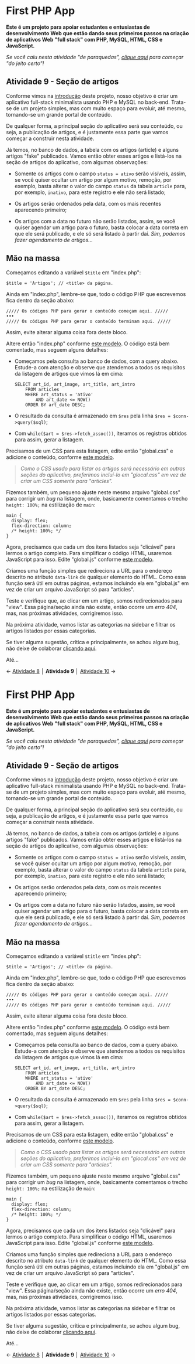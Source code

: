 
# First PHP App

**Este é um projeto para apoiar estudantes e entusiastas de desenvolvimento Web que estão dando seus primeiros passos na criação de aplicativos Web "full stack" com PHP, MySQL, HTML, CSS e JavaScript.**

*Se você caiu nesta atividade "de paraquedas", [clique aqui](https://github.com/Luferat/firstphpapp) para começar "do jeito certo"!*

## Atividade 9 - Seção de artigos

Conforme vimos na [introdução](https://github.com/Luferat/firstphpapp) deste projeto, nosso objetivo é criar um aplicativo full-stack minimalista usando PHP e MySQL no back-end. Trata-se de um projeto simples, mas com muito espaço para evoluir, até mesmo, tornando-se um grande portal de conteúdo.

De qualquer forma, a principal seção do aplicativo será seu conteúdo, ou seja, a publicação de artigos, e é justamente essa parte que vamos começar a construir nesta atividade.

Já temos, no banco de dados, a tabela com os artigos (article) e alguns artigos "fake" publicados. Vamos então obter esses artigos e listá-los na seção de artigos do aplicativo, com algumas observações:

- Somente os artigos com o campo `status = ativo` serão visíveis, assim, se você quiser ocultar um artigo por algum motivo, remoção, por exemplo, basta alterar o valor do campo `status` da tabela `article` para, por exemplo, `inativo`, para este registro e ele não será listado;


- Os artigos serão ordenados pela data, com os mais recentes aparecendo primeiro; 

- Os artigos com a data no futuro não serão listados, assim, se você quiser agendar um artigo para o futuro, basta colocar a data correta em que ele será publicado, e ele só será listado à partir daí. *Sim, podemos fazer agendamento de artigos...*

## Mão na massa

Começamos editando a variável `$title` em "index.php":

    $title = 'Artigos'; // <title> da página.

Ainda em "index.php", lembre-se que, todo o código PHP que escrevemos fica dentro da seção abaixo:

    ///// Os códigos PHP para gerar o conteúdo começam aqui. /////
    •••
    ///// Os códigos PHP para gerar o conteúdo terminam aqui. /////

Assim, evite alterar alguma coisa fora deste bloco.

Altere então "index.php" conforme [este modelo](https://raw.githubusercontent.com/Luferat/firstphpapp/Atividade_09/index.php). O código está bem comentado, mas seguem alguns detalhes:

- Começamos pela consulta ao banco de dados, com a query abaixo. Estude-a com atenção e observe que atendemos a todos os requisitos da listagem de artigos que vimos lá em cima:

	  SELECT art_id, art_image, art_title, art_intro 
	      FROM articles
	      WHERE art_status = 'ativo'
              AND art_date <= NOW()
	      ORDER BY art_date DESC;

- O resultado da consulta é armazenado em `$res` pela linha `$res = $conn->query($sql)`;

- Com `while($art = $res->fetch_assoc())`, iteramos os registros obtidos para  assim, gerar a listagem.

Precisamos de um CSS para esta listagem, edite então "global.css" e adicione o conteúdo, conforme [este modelo](https://raw.githubusercontent.com/Luferat/firstphpapp/Atividade_09/global.css).

> *Como o CSS usado para listar os artigos será necessário em outras seções do aplicativo, preferimos incluí-lo em "glocal.css" em vez de criar um CSS somente para "articles".*

Fizemos também, um pequeno ajuste neste mesmo arquivo "global.css" para corrigir um *bug* na listagem, onde, basicamente comentamos o trecho `height: 100%;` na estilização de `main`:

	main {
	  display: flex;
	  flex-direction: column;
	  /* height: 100%; */
	}

Agora, precisamos que cada um dos itens listados seja "clicável" para lermos o artigo completo. Para simplificar o código HTML, usaremos JavaScript para isso. Edite "global.js" conforme [este modelo](https://raw.githubusercontent.com/Luferat/firstphpapp/Atividade_09/global.js).

Criamos uma função simples que redireciona a URL para o endereço descrito no atributo `data-link` de qualquer elemento do HTML. Como essa função será útil em outras páginas, estamos incluindo ela em "global.js" em vez de criar um arquivo JavaScript só para "articles".

Teste e verifique que, ao clicar em um artigo, somos redirecionados para "view". Essa página/seção ainda não existe, então ocorre um *erro 404*, mas, nas próximas atividades, corrigiremos isso. 

Na próxima atividade, vamos listar as categorias na sidebar e filtrar os artigos listados por essas categorias. 

Se tiver alguma sugestão, crítica e principalmente, se achou algum bug, não deixe de colaborar [clicando aqui](https://github.com/Luferat/firstphpapp/issues).

Até...

← [Atividade 8](https://github.com/Luferat/firstphpapp/tree/Atividade_08) │ **Atividade 9** │ [Atividade 10](https://github.com/Luferat/firstphpapp/tree/Atividade_10) →
# First PHP App

**Este é um projeto para apoiar estudantes e entusiastas de desenvolvimento Web que estão dando seus primeiros passos na criação de aplicativos Web "full stack" com PHP, MySQL, HTML, CSS e JavaScript.**

*Se você caiu nesta atividade "de paraquedas", [clique aqui](https://github.com/Luferat/firstphpapp) para começar "do jeito certo"!*

## Atividade 9 - Seção de artigos

Conforme vimos na [introdução](https://github.com/Luferat/firstphpapp) deste projeto, nosso objetivo é criar um aplicativo full-stack minimalista usando PHP e MySQL no back-end. Trata-se de um projeto simples, mas com muito espaço para evoluir, até mesmo, tornando-se um grande portal de conteúdo.

De qualquer forma, a principal seção do aplicativo será seu conteúdo, ou seja, a publicação de artigos, e é justamente essa parte que vamos começar a construir nesta atividade.

Já temos, no banco de dados, a tabela com os artigos (article) e alguns artigos "fake" publicados. Vamos então obter esses artigos e listá-los na seção de artigos do aplicativo, com algumas observações:

- Somente os artigos com o campo `status = ativo` serão visíveis, assim, se você quiser ocultar um artigo por algum motivo, remoção, por exemplo, basta alterar o valor do campo `status` da tabela `article` para, por exemplo, `inativo`, para este registro e ele não será listado;


- Os artigos serão ordenados pela data, com os mais recentes aparecendo primeiro; 

- Os artigos com a data no futuro não serão listados, assim, se você quiser agendar um artigo para o futuro, basta colocar a data correta em que ele será publicado, e ele só será listado à partir daí. *Sim, podemos fazer agendamento de artigos...*

## Mão na massa

Começamos editando a variável `$title` em "index.php":

    $title = 'Artigos'; // <title> da página.

Ainda em "index.php", lembre-se que, todo o código PHP que escrevemos fica dentro da seção abaixo:

    ///// Os códigos PHP para gerar o conteúdo começam aqui. /////
    •••
    ///// Os códigos PHP para gerar o conteúdo terminam aqui. /////

Assim, evite alterar alguma coisa fora deste bloco.

Altere então "index.php" conforme [este modelo](https://raw.githubusercontent.com/Luferat/firstphpapp/Atividade_09/index.php). O código está bem comentado, mas seguem alguns detalhes:

- Começamos pela consulta ao banco de dados, com a query abaixo. Estude-a com atenção e observe que atendemos a todos os requisitos da listagem de artigos que vimos lá em cima:

	  SELECT art_id, art_image, art_title, art_intro 
	      FROM articles
	      WHERE art_status = 'ativo'
              AND art_date <= NOW()
	      ORDER BY art_date DESC;

- O resultado da consulta é armazenado em `$res` pela linha `$res = $conn->query($sql)`;

- Com `while($art = $res->fetch_assoc())`, iteramos os registros obtidos para  assim, gerar a listagem.

Precisamos de um CSS para esta listagem, edite então "global.css" e adicione o conteúdo, conforme [este modelo](https://raw.githubusercontent.com/Luferat/firstphpapp/Atividade_09/global.css).

> *Como o CSS usado para listar os artigos será necessário em outras seções do aplicativo, preferimos incluí-lo em "glocal.css" em vez de criar um CSS somente para "articles".*

Fizemos também, um pequeno ajuste neste mesmo arquivo "global.css" para corrigir um *bug* na listagem, onde, basicamente comentamos o trecho `height: 100%;` na estilização de `main`:

	main {
	  display: flex;
	  flex-direction: column;
	  /* height: 100%; */
	}

Agora, precisamos que cada um dos itens listados seja "clicável" para lermos o artigo completo. Para simplificar o código HTML, usaremos JavaScript para isso. Edite "global.js" conforme [este modelo](https://raw.githubusercontent.com/Luferat/firstphpapp/Atividade_09/global.js).

Criamos uma função simples que redireciona a URL para o endereço descrito no atributo `data-link` de qualquer elemento do HTML. Como essa função será útil em outras páginas, estamos incluindo ela em "global.js" em vez de criar um arquivo JavaScript só para "articles".

Teste e verifique que, ao clicar em um artigo, somos redirecionados para "view". Essa página/seção ainda não existe, então ocorre um *erro 404*, mas, nas próximas atividades, corrigiremos isso. 

Na próxima atividade, vamos listar as categorias na sidebar e filtrar os artigos listados por essas categorias. 

Se tiver alguma sugestão, crítica e principalmente, se achou algum bug, não deixe de colaborar [clicando aqui](https://github.com/Luferat/firstphpapp/issues).

Até...

← [Atividade 8](https://github.com/Luferat/firstphpapp/tree/Atividade_08) │ **Atividade 9** │ [Atividade 10](https://github.com/Luferat/firstphpapp/tree/Atividade_10) →